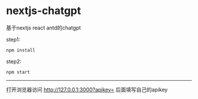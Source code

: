 # nextjs-chatgpt

基于nextjs react antd的chatgpt

step1:
```js
npm install  
```

step2:

```js
npm start
```
---

打开浏览器访问 http://127.0.0.1:3000?apikey=  后面填写自己的apikey
